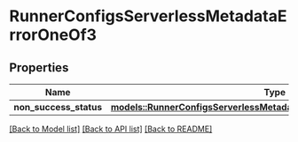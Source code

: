 # RunnerConfigsServerlessMetadataErrorOneOf3

## Properties

Name | Type | Description | Notes
------------ | ------------- | ------------- | -------------
**non_success_status** | [**models::RunnerConfigsServerlessMetadataErrorOneOf3NonSuccessStatus**](RunnerConfigsServerlessMetadataError_oneOf_3_non_success_status.md) |  | 

[[Back to Model list]](../README.md#documentation-for-models) [[Back to API list]](../README.md#documentation-for-api-endpoints) [[Back to README]](../README.md)


